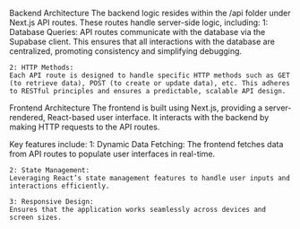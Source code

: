 Backend Architecture
The backend logic resides within the /api folder under Next.js API routes. These routes handle server-side logic, including:
    1: Database Queries:
    API routes communicate with the database via the Supabase client. This ensures that all interactions with the database are centralized, promoting consistency and simplifying debugging.

    2: HTTP Methods:
    Each API route is designed to handle specific HTTP methods such as GET (to retrieve data), POST (to create or update data), etc. This adheres to RESTful principles and ensures a predictable, scalable API design.

Frontend Architecture
The frontend is built using Next.js, providing a server-rendered, React-based user interface. It interacts with the backend by making HTTP requests to the API routes.

Key features include:
    1: Dynamic Data Fetching:
    The frontend fetches data from API routes to populate user interfaces in real-time.

    2: State Management:
    Leveraging React’s state management features to handle user inputs and interactions efficiently.

    3: Responsive Design:
    Ensures that the application works seamlessly across devices and screen sizes.